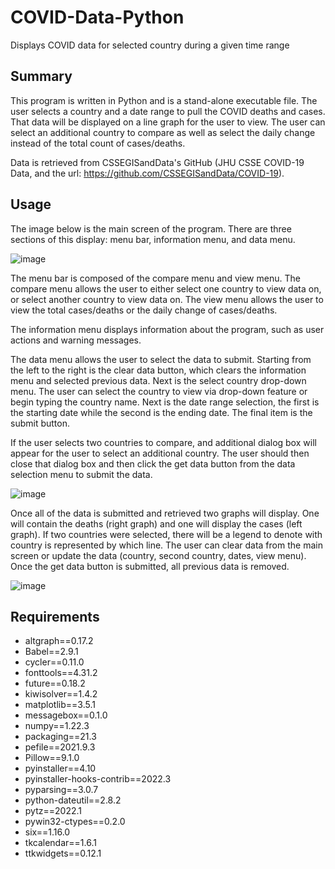 # COVID-Data-Python
Displays COVID data for selected country during a given time range

Summary
---------
This program is written in Python and is a stand-alone executable file. The user selects a country and a date range to pull the COVID deaths and cases. That data will be displayed on a line graph for the user to view. The user can select an additional country to compare as well as select the daily change instead of the total count of cases/deaths.

Data is retrieved from CSSEGISandData's GitHub (JHU CSSE COVID-19 Data, and the url: https://github.com/CSSEGISandData/COVID-19).

Usage
-----
The image below is the main screen of the program. There are three sections of this display: menu bar, information menu, and data menu.

![image](https://user-images.githubusercontent.com/96243400/162750770-f3070b37-969a-4376-97e4-12a30565ee67.png)

The menu bar is composed of the compare menu and view menu. The compare menu allows the user to either select one country to view data on, or select another country to view data on. The view menu allows the user to view the total cases/deaths or the daily change of cases/deaths.

The information menu displays information about the program, such as user actions and warning messages.

The data menu allows the user to select the data to submit. Starting from the left to the right is the clear data button, which clears the information menu and selected previous data. Next is the select country drop-down menu. The user can select the country to view via drop-down feature or begin typing the country name. Next is the date range selection, the first is the starting date while the second is the ending date. The final item is the submit button.

If the user selects two countries to compare, and additional dialog box will appear for the user to select an additional country. The user should then close that dialog box and then click the get data button from the data selection menu to submit the data.

![image](https://user-images.githubusercontent.com/96243400/162752948-2d3a1840-012b-416f-9795-7a749e2b413e.png)

Once all of the data is submitted and retrieved two graphs will display. One will contain the deaths (right graph) and one will display the cases (left graph). If two countries were selected, there will be a legend to denote with country is represented by which line. The user can clear data from the main screen or update the data (country, second country, dates, view menu). Once the get data button is submitted, all previous data is removed.

![image](https://user-images.githubusercontent.com/96243400/162751317-66367a9f-3f0e-4320-b1dc-d9c9d85dddae.png)



Requirements
-----------------

<ul>
  <li>altgraph==0.17.2</li>
  <li>Babel==2.9.1</li>
  <li>cycler==0.11.0</li>
  <li>fonttools==4.31.2</li>
  <li>future==0.18.2</li>
  <li>kiwisolver==1.4.2</li>
  <li>matplotlib==3.5.1</li>
  <li>messagebox==0.1.0</li>
  <li>numpy==1.22.3</li>
  <li>packaging==21.3</li>
  <li>pefile==2021.9.3</li>
  <li>Pillow==9.1.0</li>
  <li>pyinstaller==4.10</li>
  <li>pyinstaller-hooks-contrib==2022.3</li>
  <li>pyparsing==3.0.7</li>
  <li>python-dateutil==2.8.2</li>
  <li>pytz==2022.1</li>
  <li>pywin32-ctypes==0.2.0</li>
  <li>six==1.16.0</li>
  <li>tkcalendar==1.6.1</li>
  <li>ttkwidgets==0.12.1</li>
</ul>
